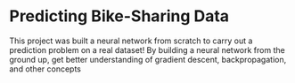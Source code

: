 # Predicting Bike-Sharing Data
  
This project was built a neural network from scratch to carry out a prediction problem on a real dataset! 
By building a neural network from the ground up, get better understanding of gradient descent, backpropagation, 
and other concepts 
